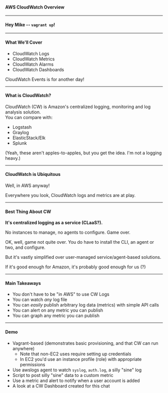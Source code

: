 
#### AWS CloudWatch Overview

---

#### Hey Mike -- `vagrant up`!

---

#### What We'll Cover
 - CloudWatch Logs
 - CloudWatch Metrics
 - CloudWatch Alarms
 - CloudWatch Dashboards

CloudWatch Events is for another day!
 
---

#### What is CloudWatch?

CloudWatch (CW) is Amazon's centralized logging, monitoring and log analysis solution.  
You can compare with:

 - Logstash
 - Graylog
 - ElasticStack/Elk
 - Splunk
 
(Yeah, these aren't apples-to-apples, but you get the idea.  I'm not a logging heavy.)
 
---

#### CloudWatch is Ubiquitous

Well, in AWS anyway!

Everywhere you look, CloudWatch logs and metrics are at play.
 
---

#### Best Thing About CW

**It's centralized logging as a service (CLaaS?).**

No instances to manage, no agents to configure.  Game over.

OK, well, game not quite over.  You do have to install the CLI, an agent or two, and configure.

But it's vastly simplified over user-managed service/agent-based solutions.

If it's good enough for Amazon, it's probably good enough for us (?)

---

#### Main Takeaways
 - You don't have to be "in AWS" to use CW Logs
 - You can watch _any_ log file
 - You can _easily_ publish arbitrary log data (metrics) with simple API calls
 - You can alert on any metric you can publish
 - You can graph any metric you can publish

---

#### Demo
 - Vagrant-based (demonstrates basic provisioning, and that CW can run anywhere)
   - Note that non-EC2 uses require setting up credentials
   - In EC2 you'd use an instance profile (role) with appropriate permissions
 - Use awslogs agent to watch `syslog`, `auth.log`, a silly "sine" log
 - Script to post silly "sine" data to a custom metric
 - Use a metric and alert to notify when a user account is added
 - A look at a CW Dashboard created for this chat
 
